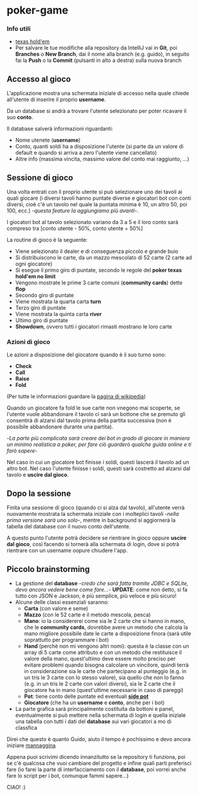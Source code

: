 # poker-game
### <a name="link">Info utili</a>
* [texas hold'em](https://it.wikipedia.org/wiki/Texas_hold_%27em)
* Per salvare le tue modifiche alla repository da IntelliJ vai in **Git**, poi **Branches** o **New Branch**, dai il nome alla branch (e.g. guido), in seguito fai la **Push** o la **Commit** (pulsanti in alto a destra) sulla nuova branch
## Accesso al gioco
L'applicazione mostra una schermata iniziale di accesso nella quale chiede all'utente di inserire il proprio **username**.

Da un database si andrà a trovare l'utente selezionato per poter ricavare il suo **conto**.

Il database salverà informazioni riguardanti:
* Nome utenete (**username**)
* Conto, quanti soldi ha a disposizione l'utente (si parte da un valore di default e quando si arriva a zero l'utente viene cancellato)
* Altre info (massima vincita, massimo valore del conto mai raggiunto, ...)

## Sessione di gioco
Una volta entrati con il proprio utente si può selezionare uno dei tavoli ai quali giocare (i diversi tavoli hanno puntate diverse e giocatori bot con conti diversi, cioè c'è un tavolo nel quale la puntata minima è 10,
un altro 50, poi 100, ecc.) -*questa feature la aggiungiamo più avanti*-.

I giocatori bot al tavolo selezionato variano da 3 a 5 e il loro conto sarà compreso tra [conto utente - 50%, conto utente + 50%]

La routine di gioco è la seguente:
* Viene selezionato il dealer e di conseguenza piccolo e grande buio
* Si distribuiscono le carte, da un mazzo mescolato di 52 carte (2 carte ad ogni giocatore)
* Si esegue il primo giro di puntate, secondo le regole del **poker texas hold'em no limit**
* Vengono mostrate le prime 3 carte comuni (**community cards**) dette **flop**
* Secondo giro di puntate
* Viene mostrata la quarta carta **turn**
* Terzo giro di puntate
* Viene mostrata la quinta carta **river**
* Ultimo giro di puntate
* **Showdown**, ovvero tutti i giocatori rimasti mostrano le loro carte

### Azioni di gioco
Le azioni a disposizione del giocatore quando è il suo turno sono:
* **Check**
* **Call**
* **Raise**
* **Fold**

(Per tutte le informazioni guardare la [pagina di wikipedia](#link))

Quando un giocatore fa fold le sue carte non vnegono mai scoperte, se l'utente vuole abbandonare il tavolo ci sarà un bottone che se premuto gli consentirà di alzarsi dal tavolo prima della partita successiva (non è
possibile abbandonare durante una partita).

-*La parte più complicata sarà creare dei bot in grado di giocare in maniera un minimo realistica a poker, per fare ciò guarderò qualche guida online e ti farò sapere*-

Nel caso in cui un giocatore bot finisse i soldi, questi lascerà il tavolo ad un altro bot. Nel caso l'utente finisse i soldi, questi sarà costretto ad alzarsi dal tavolo e **uscire dal gioco**.

## Dopo la sessione
Finita una sessione di gioco (quando ci si alza dal tavolo), all'utente verrà nuovamente mostrata la schermata iniziale con i molteplici tavoli -*nella prima versione sarà uno solo*-, mentre in background si aggiornerà la
tabella del database con il nuovo conto dell'utente.

A questo punto l'utente potrà decidere se rientrare in gioco oppure **uscire dal gioco**, così facendo si tornerà alla schermata di login, dove si potrà rientrare con un username oopure chiudere l'app.

## Piccolo brainstorming
* La gestione del **database** -*credo che sarà fatta tramite JDBC e SQLite, devo ancora vedere bene come fare...*- **UPDATE**: come non detto, si fa tutto con JSON e Jackson, è più semplice, più veloce e più sicuro!
* Alcune delle classi essenziali saranno:
  * **Carta** (con valore e seme)
  * **Mazzo** (con le 52 carte e il metodo mescola, pesca)
  * **Mano**: io la considererei come sia le 2 carte che si hanno in mano, che le **community cards**, dovrebbe avere un metodo che calcola la mano migliore possibile date le carte a disposizione finora
(sarà utile soprattutto per programmare i bot)
  * **Hand** (perchè non mi vengono altri nomi): questa è la classe con un array di 5 carte come attributo e con un metodo che restituisce il valore della mano, quest'ultimo deve essere molto preciso per evitare problemi quando bisogna calcolare un vincitore, quindi terrà in considerazione sia le carte che partecipano al punteggio (e.g. in un tris le 3 carte con lo stesso valore), sia quello che non lo fanno (e.g. in un tris le 2 carte con valori diversi), sia le 2 carte che il giocatore ha in mano (quest'ultime necessarie in caso di pareggi)
  * **Pot**: tiene conto delle puntate ed eventuali [**side pot**](#link)
  * **Giocatore** (che ha un **username** e **conto**, anche per i bot)
* La parte grafica sarà principalmente costituita da bottoni e panel, eventualmente si può mettere nella schermata di login e quella iniziale una tabella con tutti i dati del **database** sui vari giocatori a mo di classfica

Direi che questo è quanto Guido, aiuto il tempo è pochissimo e devo ancora iniziare [mannaggina](https://cpad.ask.fm/251/623/336/910003011-1qesacg-cl8jblr7cfbpr2f/original/tumblr_mkxmzykB2l1rdln34o1_500.jpg)

Appena puoi scrivimi dicendo innanzitutto se la repository ti funziona, poi se c'è qualcosa che vuoi cambiare del progetto e infine quali parti preferisci fare (io farei la parte di interfacciamento con il **database**, poi vorrei anche fare lo script per i bot, comunque fammi sapere...)

CIAO!   :)
